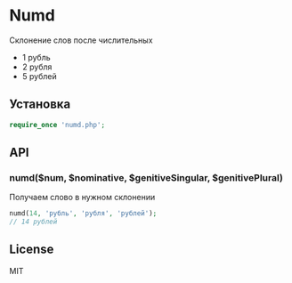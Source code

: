 # Numd

  Склонение слов после числительных

  * 1 рубль
  * 2 рубля
  * 5 рублей

## Установка

```php
require_once 'numd.php';
```

## API

### numd($num, $nominative, $genitiveSingular, $genitivePlural)

  Получаем слово в нужном склонении

```php
numd(14, 'рубль', 'рубля', 'рублей');
// 14 рублей
```

## License

  MIT
